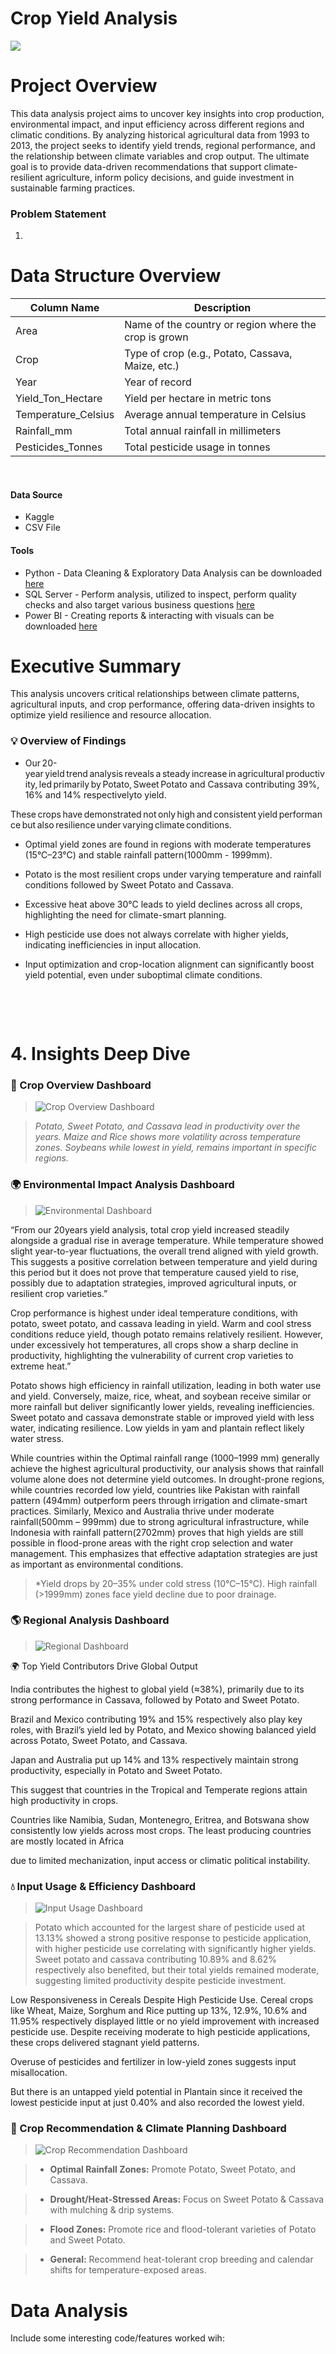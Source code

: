 # Crop Yield Analysis
![](https://github.com/AlfredBoatengDA/Agriculture-Projects/blob/main/crop%20yield%20analysis.jpg)


# Project Overview
This data analysis project aims to uncover key insights into crop production, environmental impact, and input efficiency across different regions and climatic conditions.
By analyzing historical agricultural data from 1993 to 2013, the project seeks to identify yield trends, regional performance,
and the relationship between climate variables and crop output. 
The ultimate goal is to provide data-driven recommendations that support climate-resilient agriculture, inform policy decisions, and guide investment in sustainable farming practices.

### Problem Statement
1)




# Data Structure Overview
| Column Name | Description |
|---------------------|------------------------------------------------------------------|
| Area | Name of the country or region where the crop is grown |
| Crop | Type of crop (e.g., Potato, Cassava, Maize, etc.) |
| Year | Year of record |
| Yield_Ton_Hectare | Yield per hectare in metric tons |
| Temperature_Celsius | Average annual temperature in Celsius |
| Rainfall_mm | Total annual rainfall in millimeters |
| Pesticides_Tonnes | Total pesticide usage in tonnes |  

&nbsp;


#### Data Source
- Kaggle
- CSV File


#### Tools
 - Python - Data Cleaning & Exploratory Data Analysis can be downloaded [here](https://github.com/AlfredBoatengDA/Agriculture-Projects/blob/main/Data%20Cleaning.ipynb)
 - SQL Server - Perform analysis,  utilized to inspect, perform quality checks
                and also target various business questions [here](https://github.com/AlfredBoatengDA/Agriculture-Projects/blob/main/SQL%20Analysis%20and%20Queries.sql)
 - Power BI - Creating reports & interacting with visuals can be downloaded  [here](https://github.com/AlfredBoatengDA/Agriculture-Projects/blob/main/Crop%20Yield%20Analysis%20Power%20BI%20Dashboard.pbix)


# Executive Summary

 

This analysis uncovers critical relationships between climate patterns, agricultural inputs, and crop performance, offering data-driven insights to optimize yield resilience and resource allocation.
 

### 💡 Overview of Findings 

- Our 20-year yield trend analysis reveals a steady increase in agricultural productivity, led primarily by Potato, Sweet Potato and Cassava contributing 39%, 16% and 14% respectivelyto yield.  

These crops have demonstrated not only high and consistent yield performance but also resilience under varying climate conditions. 

- Optimal yield zones are found in regions with moderate temperatures (15°C–23°C) and stable rainfall pattern(1000mm - 1999mm). 

- Potato is the most resilient crops under varying temperature and rainfall conditions followed by Sweet Potato and Cassava. 

- Excessive heat above 30°C leads to yield declines across all crops, highlighting the need for climate-smart planning. 

- High pesticide use does not always correlate with higher yields, indicating inefficiencies in input allocation.  

- Input optimization and crop-location alignment can significantly boost yield potential, even under suboptimal climate conditions. 


&nbsp;

&nbsp;


# 4. Insights Deep Dive 

 

### 🌱 Crop Overview Dashboard 

> ![Crop Overview Dashboard]()   

> *Potato, Sweet Potato, and Cassava lead in productivity over the years. Maize and Rice shows more volatility across temperature zones. Soybeans while lowest in yield, remains important in specific regions.* 

 

### 🌍 Environmental Impact Analysis Dashboard 

> ![Environmental Dashboard](#)   

“From our 20years yield analysis, total crop yield increased steadily alongside a gradual rise in average temperature. While temperature showed slight year-to-year fluctuations, the overall trend aligned with yield growth. This suggests a positive correlation between temperature and yield during this period but it does not prove that temperature caused yield to rise, possibly due to adaptation strategies, improved agricultural inputs, or resilient crop varieties.” 

Crop performance is highest under ideal temperature conditions, with potato, sweet potato, and cassava leading in yield. Warm and cool stress conditions reduce yield, though potato remains relatively resilient. However, under excessively hot temperatures, all crops show a sharp decline in productivity, highlighting the vulnerability of current crop varieties to extreme heat.” 

Potato shows high efficiency in rainfall utilization, leading in both water use and yield. Conversely, maize, rice, wheat, and soybean receive similar or more rainfall but deliver significantly lower yields, revealing inefficiencies. Sweet potato and cassava demonstrate stable or improved yield with less water, indicating resilience. Low yields in yam and plantain reflect likely water stress. 

While countries within the Optimal rainfall range (1000–1999 mm) generally achieve the highest agricultural productivity, our analysis shows that rainfall volume alone does not determine yield outcomes. In drought-prone regions, while countries recorded low yield, countries like Pakistan with rainfall pattern (494mm) outperform peers through irrigation and climate-smart practices. Similarly, Mexico and Australia thrive under moderate rainfall(500mm – 999mm) due to strong agricultural infrastructure, while Indonesia with rainfall pattern(2702mm) proves that high yields are still possible in flood-prone areas with the right crop selection and water management. This emphasizes that effective adaptation strategies are just as important as environmental conditions. 

 

 

> *Yield drops by 20–35% under cold stress (10°C–15°C). High rainfall (>1999mm) zones face yield decline due to poor drainage.  

 

### 🌎 Regional Analysis Dashboard 

> ![Regional Dashboard](#)   

🌍 Top Yield Contributors Drive Global Output 

India contributes the highest to global yield (≈38%), primarily due to its strong performance in Cassava, followed by Potato and Sweet Potato. 

Brazil and Mexico contributing 19% and 15% respectively also play key roles, with Brazil’s yield led by Potato, and Mexico showing balanced yield across Potato, Sweet Potato, and Cassava. 

Japan and Australia put up 14% and 13% respectively maintain strong productivity, especially in Potato and Sweet Potato. 

This suggest that countries in the Tropical and Temperate regions attain high productivity in crops. 

Countries like Namibia, Sudan, Montenegro, Eritrea, and Botswana show consistently low yields across most crops. The least producing countries are mostly located in Africa 

due to limited mechanization, input access or climatic political instability. 

 

 

### 💧 Input Usage & Efficiency Dashboard 

> ![Input Usage Dashboard](#)   

> Potato which accounted for the largest share of pesticide used at 13.13% showed a strong positive response to pesticide application, with higher pesticide use correlating with significantly higher yields. 
Sweet potato and cassava contributing 10.89% and 8.62% respectively also benefited, but their total yields remained moderate, suggesting limited productivity despite pesticide investment. 

Low Responsiveness in Cereals Despite High Pesticide Use. Cereal crops like Wheat, Maize, Sorghum and Rice putting up 13%, 12.9%, 10.6% and 11.95% respectively displayed little or no yield improvement with increased pesticide use. 
Despite receiving moderate to high pesticide applications, these crops delivered stagnant yield patterns. 

Overuse of pesticides and fertilizer in low-yield zones suggests input misallocation.  

But there is an untapped yield potential in Plantain since it received the lowest pesticide input at just 0.40% and also recorded the lowest yield. 

 

### 🌿 Crop Recommendation & Climate Planning Dashboard 

> ![Crop Recommendation Dashboard](#)   

> - **Optimal Rainfall Zones:** Promote Potato, Sweet Potato, and Cassava. 

> - **Drought/Heat-Stressed Areas:** Focus on Sweet Potato & Cassava with mulching & drip systems. 

> - **Flood Zones:** Promote rice and flood-tolerant varieties of Potato and Sweet Potato. 

> - **General:** Recommend heat-tolerant crop breeding and calendar shifts for temperature-exposed areas. 

 

# Data Analysis
Include some interesting code/features worked wih:
```SQL

























